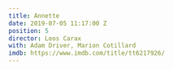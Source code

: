 ```yaml
---
title: Annette
date: 2019-07-05 11:17:00 Z
position: 5
director: Leos Carax
with: Adam Driver, Marion Cotillard
imdb: https://www.imdb.com/title/tt6217926/
---
```


